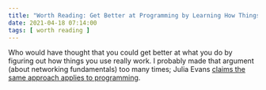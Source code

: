 ```yaml
---
title: "Worth Reading: Get Better at Programming by Learning How Things Work"
date: 2021-04-18 07:14:00
tags: [ worth reading ]
---
```

Who would have thought that you could get better at what you do by figuring out how things you use really work. I probably made that argument (about networking fundamentals) too many times; Julia Evans [claims the same approach applies to programming](https://jvns.ca/blog/learn-how-things-work/).
